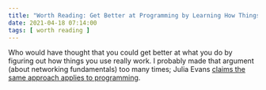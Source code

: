 ```yaml
---
title: "Worth Reading: Get Better at Programming by Learning How Things Work"
date: 2021-04-18 07:14:00
tags: [ worth reading ]
---
```

Who would have thought that you could get better at what you do by figuring out how things you use really work. I probably made that argument (about networking fundamentals) too many times; Julia Evans [claims the same approach applies to programming](https://jvns.ca/blog/learn-how-things-work/).
